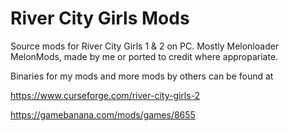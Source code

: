 # River City Girls Mods
Source mods for River City Girls 1 & 2 on PC. Mostly Melonloader MelonMods, made by me or ported to credit where appropariate.

Binaries for my mods and more mods by others can be found at 

https://www.curseforge.com/river-city-girls-2

https://gamebanana.com/mods/games/8655
